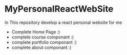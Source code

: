 # MyPersonalReactWebSite
In This repository develop a react personal website for me

- Complete Home Page :)
- complete course componant :)
- complete portfolio componant :)
- complete about componant :)
